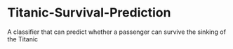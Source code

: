 # Titanic-Survival-Prediction
A classifier that can predict whether a passenger can survive the sinking of the Titanic
